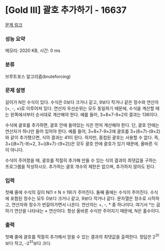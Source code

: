 # [Gold III] 괄호 추가하기 - 16637 

[문제 링크](https://www.acmicpc.net/problem/16637) 

### 성능 요약

메모리: 2020 KB, 시간: 0 ms

### 분류

브루트포스 알고리즘(bruteforcing)

### 문제 설명

<p>길이가 N인 수식이 있다. 수식은 0보다 크거나 같고, 9보다 작거나 같은 정수와 연산자(+, -, ×)로 이루어져 있다. 연산자 우선순위는 모두 동일하기 때문에, 수식을 계산할 때는 왼쪽에서부터 순서대로 계산해야 한다. 예를 들어, 3+8×7-9×2의 결과는 136이다.</p>

<p>수식에 괄호를 추가하면, 괄호 안에 들어있는 식은 먼저 계산해야 한다. 단, 괄호 안에는 연산자가 하나만 들어 있어야 한다. 예를 들어, 3+8×7-9×2에 괄호를 3+(8×7)-(9×2)와 같이 추가했으면, 식의 결과는 41이 된다. 하지만, 중첩된 괄호는 사용할 수 없다. 즉, 3+((8×7)-9)×2, 3+((8×7)-(9×2))은 모두 괄호 안에 괄호가 있기 때문에, 올바른 식이 아니다.</p>

<p>수식이 주어졌을 때, 괄호를 적절히 추가해 만들 수 있는 식의 결과의 최댓값을 구하는 프로그램을 작성하시오. 추가하는 괄호 개수의 제한은 없으며, 추가하지 않아도 된다.</p>

### 입력 

 <p>첫째 줄에 수식의 길이 N(1 ≤ N ≤ 19)가 주어진다. 둘째 줄에는 수식이 주어진다. 수식에 포함된 정수는 모두 0보다 크거나 같고, 9보다 작거나 같다. 문자열은 정수로 시작하고, 연산자와 정수가 번갈아가면서 나온다. 연산자는 +, -, * 중 하나이다. 여기서 *는 곱하기 연산을 나타내는 × 연산이다. 항상 올바른 수식만 주어지기 때문에, N은 홀수이다.</p>

### 출력 

 <p>첫째 줄에 괄호를 적절히 추가해서 얻을 수 있는 결과의 최댓값을 출력한다. 정답은 2<sup>31</sup>보다 작고, -2<sup>31</sup>보다 크다.</p>

